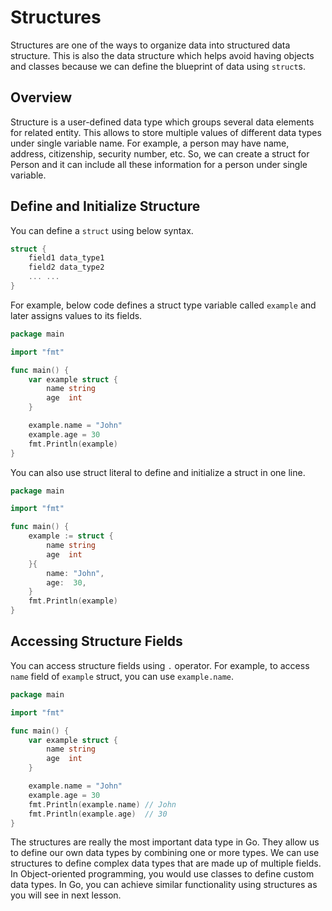 # Structures

Structures are one of the ways to organize data into structured data structure. This is also the data structure which helps avoid having objects and classes because we can define the blueprint of data using `struct`s.

## Overview

Structure is a user-defined data type which groups several data elements for related entity. This allows to store multiple values of different data types under single variable name. For example, a person may have name, address, citizenship, security number, etc. So, we can create a struct for Person and it can include all these information for a person under single variable.

## Define and Initialize Structure

You can define a `struct` using below syntax.

```go
struct {
	field1 data_type1
	field2 data_type2
	... ...
}
```

For example, below code defines a struct type variable called `example` and later assigns values to its fields.

```go
package main

import "fmt"

func main() {
	var example struct {
		name string
		age  int
	}

	example.name = "John"
	example.age = 30
	fmt.Println(example)
}
```

You can also use struct literal to define and initialize a struct in one line.

```go
package main

import "fmt"

func main() {
    example := struct {
        name string
        age  int
    }{
        name: "John",
        age:  30,
    }
    fmt.Println(example)
}
```

## Accessing Structure Fields

You can access structure fields using `.` operator. For example, to access `name` field of `example` struct, you can use `example.name`.

```go
package main

import "fmt"

func main() {
    var example struct {
        name string
        age  int
    }

    example.name = "John"
    example.age = 30
    fmt.Println(example.name) // John
	fmt.Println(example.age)  // 30
}
```

The structures are really the most important data type in Go. They allow us to define our own data types by combining one or more types. We can use structures to define complex data types that are made up of multiple fields. In Object-oriented programming, you would use classes to define custom data types. In Go, you can achieve similar functionality using structures as you will see in next lesson.